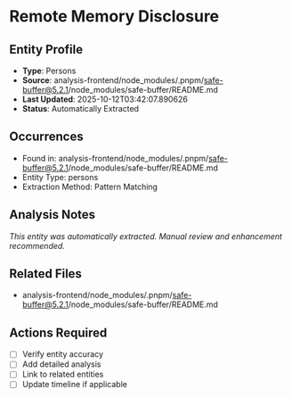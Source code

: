 # Remote Memory Disclosure

## Entity Profile
- **Type**: Persons
- **Source**: analysis-frontend/node_modules/.pnpm/safe-buffer@5.2.1/node_modules/safe-buffer/README.md
- **Last Updated**: 2025-10-12T03:42:07.890626
- **Status**: Automatically Extracted

## Occurrences
- Found in: analysis-frontend/node_modules/.pnpm/safe-buffer@5.2.1/node_modules/safe-buffer/README.md
- Entity Type: persons
- Extraction Method: Pattern Matching

## Analysis Notes
*This entity was automatically extracted. Manual review and enhancement recommended.*

## Related Files
- analysis-frontend/node_modules/.pnpm/safe-buffer@5.2.1/node_modules/safe-buffer/README.md

## Actions Required
- [ ] Verify entity accuracy
- [ ] Add detailed analysis
- [ ] Link to related entities
- [ ] Update timeline if applicable
